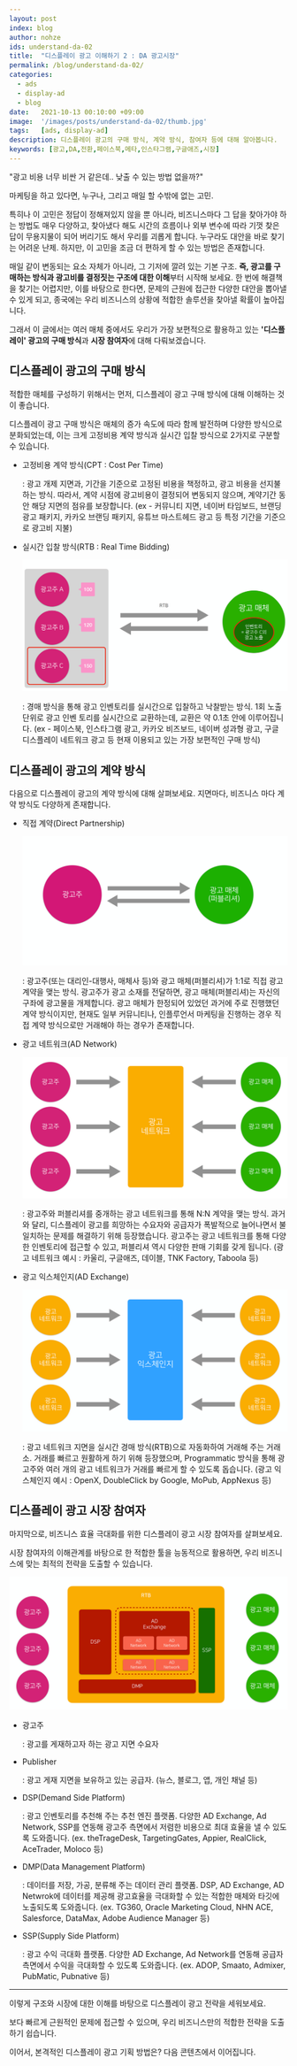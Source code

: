 ```yaml
---
layout: post
index: blog
author: nohze
ids: understand-da-02
title:  "디스플레이 광고 이해하기 2 : DA 광고시장"
permalink: /blog/understand-da-02/
categories:
  - ads
  - display-ad
  - blog
date:   2021-10-13 00:10:00 +09:00
image:  '/images/posts/understand-da-02/thumb.jpg'
tags:   [ads, display-ad]
description: 디스플레이 광고의 구매 방식, 계약 방식, 참여자 등에 대해 알아봅니다.
keywords: [광고,DA,전환,페이스북,메타,인스타그램,구글애즈,시장]
---
```


"광고 비용 너무 비싼 거 같은데.. 낮출 수 있는 방법 없을까?"

마케팅을 하고 있다면, 누구나, 그리고 매일 할 수밖에 없는 고민.

특히나 이 고민은 정답이 정해져있지 않을 뿐 아니라, 비즈니스마다 그 답을 찾아가야 하는 방법도 매우 다양하고, 찾아냈다 해도 시간의 흐름이나 외부 변수에 따라 기껏 찾은 답이 무용지물이 되어 버리기도 해서 우리를 괴롭게 합니다. 누구라도 대안을 바로 찾기는 어려운 난제. 하지만, 이 고민을 조금 더 편하게 할 수 있는 방법은 존재합니다.

매일 같이 변동되는 요소 자체가 아니라, 그 기저에 깔려 있는 기본 구조. **즉, 광고를 구매하는 방식과 광고비를 결정짓는 구조에 대한 이해**부터 시작해 보세요. 한 번에 해결책을 찾기는 어렵지만, 이를 바탕으로 한다면, 문제의 근원에 접근한 다양한 대안을 뽑아낼 수 있게 되고, 종국에는 우리 비즈니스의 상황에 적합한 솔루션을 찾아낼 확률이 높아집니다.

그래서 이 글에서는 여러 매체 중에서도 우리가 가장 보편적으로 활용하고 있는 **'디스플레이' 광고의 구매 방식**과 **시장 참여자**에 대해 다뤄보겠습니다.

## 디스플레이 광고의 구매 방식

적합한 매체를 구성하기 위해서는 먼저, 디스플레이 광고 구매 방식에 대해 이해하는 것이 좋습니다.

디스플레이 광고 구매 방식은 매체의 증가 속도에 따라 함께 발전하며 다양한 방식으로 분화되었는데, 이는 크게 고정비용 계약 방식과 실시간 입찰 방식으로 2가지로 구분할 수 있습니다.

- 고정비용 계약 방식(CPT : Cost Per Time)

    : 광고 개제 지면과, 기간을 기준으로 고정된 비용을 책정하고, 광고 비용을 선지불하는 방식. 따라서, 계약 시점에 광고비용이 결정되어 변동되지 않으며, 계약기간 동안 해당 지면의 점유를 보장합니다. (ex - 커뮤니티 지면, 네이버 타임보드, 브랜딩 광고 패키지, 카카오 브랜딩 패키지, 유튜브 마스트헤드 광고 등 특정 기간을 기준으로 광고비 지불)

- 실시간 입찰 방식(RTB : Real Time Bidding)

    ![실시간 입찰 방식](/images/posts/understand-da-02/01.png)

    : 경매 방식을 통해 광고 인벤토리를 실시간으로 입찰하고 낙찰받는 방식. 1회 노출 단위로 광고 인벤 토리를 실시간으로 교환하는데, 교환은 약 0.1초 안에 이루어집니다. (ex - 페이스북, 인스타그램 광고, 카카오 비즈보드, 네이버 성과형 광고, 구글 디스플레이 네트워크 광고 등 현재 이용되고 있는 가장 보편적인 구매 방식)

## 디스플레이 광고의 계약 방식

다음으로 디스플레이 광고의 계약 방식에 대해 살펴보세요. 지면마다, 비즈니스 마다 계약 방식도 다양하게 존재합니다.

- 직접 계약(Direct Partnership)

    ![직접계약](/images/posts/understand-da-02/02.png)

    : 광고주(또는 대리인-대행사, 매체사 등)와 광고 매체(퍼블리셔)가 1:1로 직접 광고 계약을 맺는 방식. 광고주가 광고 소재를 전달하면, 광고 매체(퍼블리셔)는 자신의 구좌에 광고물을 개제합니다. 광고 매체가 한정되어 있었던 과거에 주로 진행했던 계약 방식이지만, 현재도 일부 커뮤니티나, 인플루언서 마케팅을 진행하는 경우 직접 계약 방식으로만 거래해야 하는 경우가 존재합니다.

- 광고 네트워크(AD Network)

    ![광고 네트워크](/images/posts/understand-da-02/03.png)

    : 광고주와 퍼블리셔를 중개하는 광고 네트워크를 통해 N:N 계약을 맺는 방식. 과거와 달리, 디스플레이 광고를 희망하는 수요자와 공급자가 폭발적으로 늘어나면서 불일치하는 문제를 해결하기 위해 등장했습니다. 광고주는 광고 네트워크를 통해 다양한 인벤토리에 접근할 수 있고, 퍼블리셔 역시 다양한 판매 기회를 갖게 됩니다. (광고 네트워크 예시 : 카울리, 구글애즈, 데이블, TNK Factory, Taboola 등)

- 광고 익스체인지(AD Exchange)

    ![광고 익스체인지](/images/posts/understand-da-02/04.png)

    : 광고 네트워크 지면을 실시간 경매 방식(RTB)으로 자동화하여 거래해 주는 거래소. 거래를 빠르고 원활하게 하기 위해 등장했으며, Programmatic 방식을 통해 광고주와 여러 개의 광고 네트워크가 거래를 빠르게 할 수 있도록 돕습니다. (광고 익스체인지 예시 : OpenX, DoubleClick by Google, MoPub, AppNexus 등)

## 디스플레이 광고 시장 참여자

마지막으로, 비즈니스 효율 극대화를 위한 디스플레이 광고 시장 참여자를 살펴보세요.

시장 참여자의 이해관계를 바탕으로 한 적합한 툴을 능동적으로 활용하면, 우리 비즈니스에 맞는 최적의 전략을 도출할 수 있습니다.

![디스플레이 광고 시장 참여자](/images/posts/understand-da-02/05.png)

- 광고주

    : 광고를 게재하고자 하는 광고 지면 수요자

- Publisher

    : 광고 게재 지면을 보유하고 있는 공급자. (뉴스, 블로그, 앱, 개인 채널 등)

- DSP(Demand Side Platform)

    : 광고 인벤토리를 추천해 주는 추천 엔진 플랫폼. 다양한 AD Exchange, Ad Network, SSP를 연동해 광고주 측면에서 저렴한 비용으로 최대 효율을 낼 수 있도록 도와줍니다. (ex. theTrageDesk, TargetingGates, Appier, RealClick, AceTrader, Moloco 등)

- DMP(Data Management Platform)

    : 데이터를 저장, 가공, 분류해 주는 데이터 관리 플랫폼. DSP, AD Exchange, AD Netwrok에 데이터를 제공해 광고효율을 극대화할 수 있는 적합한 매체와 타깃에 노출되도록 도와줍니다. (ex. TG360, Oracle Marketing Cloud, NHN ACE, Salesforce, DataMax, Adobe Audience Manager 등)

- SSP(Supply Side Platform)

    : 광고 수익 극대화 플랫폼. 다양한 AD Exchange, Ad Network를 연동해 공급자 측면에서 수익을 극대화할 수 있도록 도와줍니다. (ex. ADOP, Smaato, Admixer, PubMatic, Pubnative 등)

---

이렇게 구조와 시장에 대한 이해를 바탕으로 디스플레이 광고 전략을 세워보세요.

보다 빠르게 근원적인 문제에 접근할 수 있으며, 우리 비즈니스만의 적합한 전략을 도출하기 쉽습니다.

이어서, 본격적인 디스플레이 광고 기획 방법은? 다음 콘텐츠에서 이어집니다.
